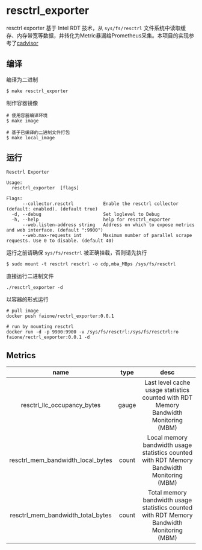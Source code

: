 # resctrl_exporter

resctrl exporter 基于 Intel RDT 技术，从 `sys/fs/resctrl` 文件系统中读取缓存、内存带宽等数据，并转化为Metric暴漏给Prometheus采集。本项目的实现参考了[cadvisor](https://github.com/google/cadvisor)

## 编译

编译为二进制

```shell
$ make resctrl_exporter
```

制作容器镜像

```shell
# 使用容器编译环境
$ make image

# 基于已编译的二进制文件打包
$ make local_image
```

## 运行

```shell
Resctrl Exporter

Usage:
  resctrl_exporter  [flags]

Flags:
      --collector.resctrl           Enable the resctrl collector (default: enabled). (default true)
  -d, --debug                       Set loglevel to Debug
  -h, --help                        help for resctrl_exporter
      --web.listen-address string   Address on which to expose metrics and web interface. (default ":9900")
      --web.max-requests int        Maximum number of parallel scrape requests. Use 0 to disable. (default 40)
```

运行之前请确保 `sys/fs/resctrl` 被正确挂载，否则请先执行

```shell
$ sudo mount -t resctrl resctrl -o cdp,mba_MBps /sys/fs/resctrl
```

直接运行二进制文件

```shell
./resctrl_exporter -d
```

以容器的形式运行

```shell
# pull image
docker push faione/rectrl_exporter:0.0.1

# run by mounting resctrl
docker run -d -p 9900:9900 -v /sys/fs/resctrl:/sys/fs/resctrl:ro faione/rectrl_exporter:0.0.1 -d
```

## Metrics

|               name                | type  |                                            desc                                             |
| :-------------------------------: | :---: | :-----------------------------------------------------------------------------------------: |
|    resctrl_llc_occupancy_bytes    | gauge |    Last level cache usage statistics counted with RDT Memory Bandwidth Monitoring (MBM)     |
| resctrl_mem_bandwidth_local_bytes | count | Local memory bandwidth usage statistics counted with RDT Memory Bandwidth Monitoring (MBM)  |
| resctrl_mem_bandwidth_total_bytes | count | Total  memory bandwidth usage statistics counted with RDT Memory Bandwidth Monitoring (MBM) |

